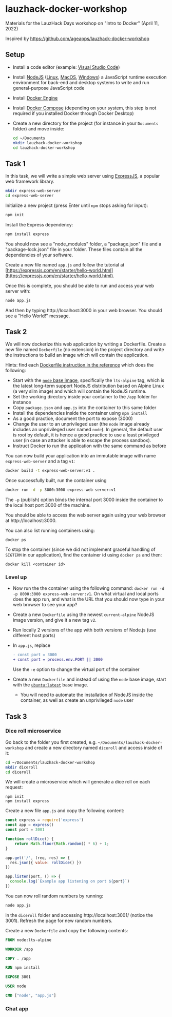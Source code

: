 # lauzhack-docker-workshop

Materials for the LauzHack Days workshop on "Intro to Docker" (April 11, 2022)

Inspired by https://github.com/ageapps/lauzhack-docker-workshop

## Setup

- Install a code editor (example: [Visual Studio Code](https://code.visualstudio.com/))

- Install [NodeJS](https://nodejs.org/en/) ([Linux](https://nodejs.org/en/download/package-manager/), [MacOS](https://nodejs.org/dist/v16.14.2/node-v16.14.2.pkg), [Windows](https://nodejs.org/dist/v16.14.2/node-v16.14.2-x86.msi)) a JavaScript runtime execution environment for back-end and desktop systems to write and run general-purpose JavaScript code

- Install [Docker Engine](https://docs.docker.com/engine/install/)

- Install [Docker Compose](https://docs.docker.com/compose/install/) (depending on your system, this step is not required if you installed Docker through Docker Desktop)

- Create a new directory for the project (for instance in your `Documents` folder) and move inside:
    ```bash
    cd ~/Documents
    mkdir lauzhack-docker-workshop
    cd lauzhack-docker-workshop
    ```

## Task 1

In this task, we will write a simple web server using [ExpressJS](https://expressjs.com/), a popular web framework library.

```bash
mkdir express-web-server
cd express-web-server
```

Initialize a new project (press Enter until `npm` stops asking for input):

```bash
npm init
```

Install the Express dependency:

```bash
npm install express
```

You should now see a "node_modules" folder, a "package.json" file and a "package-lock.json" file in your folder. These files contain all the dependencies of your software.

Create a new file named `app.js` and follow the tutorial at [https://expressjs.com/en/starter/hello-world.html](https://expressjs.com/en/starter/hello-world.html).

Once this is complete, you should be able to run and access your web server with:

```bash
node app.js
```

And then by typing http://localhost:3000 in your web browser. You should see a "Hello World!" message.

## Task 2

We will now dockerize this web application by writing a Dockerfile. Create a new file named `Dockerfile` (no extension) in the project directory and write the instructions to build an image which will contain the application.

Hints: find each [Dockerfile instruction in the reference](https://docs.docker.com/engine/reference/builder/) which does the following:

- Start with the [`node` base image](https://hub.docker.com/_/node?tab=description), specifically the `lts-alpine` tag, which is the latest long-term support NodeJS distribution based on Alpine Linux (a very slim image) and which will contain the NodeJS runtime.
- Set the working directory inside your container to the `/app` folder for instance
- Copy `package.json` and `app.js` into the container to this same folder
- Install the dependencies inside the container using `npm install`
- As a good practice, document the port to expose (3000)
- Change the user to an unprivileged user (the `node` image already includes an unprivileged user named `node`). In general, the default user is root by default, it is hence a good practice to use a least privileged user (in case an attacker is able to escape the process sandbox).
- Instruct Docker to run the application with the same command as before

You can now build your application into an immutable image with name `express-web-server` and a tag `v1`:

```bash
docker build -t express-web-server:v1 .
```

Once successfully built, run the container using

```bash
docker run -d -p 3000:3000 express-web-server:v1
```

The `-p` (publish) option binds the internal port 3000 inside the container to the local host port 3000 of the machine.

You should be able to access the web server again using your web browser at http://localhost:3000.

You can also list running containers using:

```
docker ps
```

To stop the container (since we did not implement graceful handling of `SIGTERM` in our application), find the container id using `docker ps` and then:

```
docker kill <container id>
```

### Level up

- Now run the the container using the following command: `docker run -d -p 8000:3000 express-web-server:v1`. On what virtual and local ports does the app run, and what is the URL that you should now type in your web browser to see your app?

- Create a new `Dockerfile` using the newest `current-alpine` NodeJS image version, and give it a new tag `v2`.

- Run locally 2 versions of the app with both versions of Node.js (use different host ports)

- In `app.js`, replace
    ```diff
    - const port = 3000
    + const port = process.env.PORT || 3000
    ```
    Use the `-e` option to change the virtual port of the container

- Create a new `Dockerfile` and instead of using the `node` base image, start with the [`ubuntu:latest`](https://hub.docker.com/_/ubuntu) base image.
    - You will need to automate the installation of NodeJS inside the container, as well as create an unprivileged `node` user

## Task 3

### Dice roll microservice

Go back to the folder you first created, e.g. `~/Documents/lauzhack-docker-workshop` and create a new directory named `diceroll` and access inside of it:

```bash
cd ~/Documents/lauzhack-docker-workshop
mkdir diceroll
cd diceroll
```

We will create a microservice which will generate a dice roll on each request:

```
npm init
npm install express
```

Create a new file `app.js` and copy the following content:

```js
const express = require('express')
const app = express()
const port = 3001

function rollDice() {
    return Math.floor(Math.random() * 6) + 1;
}

app.get('/', (req, res) => {
  res.json({ value: rollDice() })
})

app.listen(port, () => {
  console.log(`Example app listening on port ${port}`)
})
```

You can now roll random numbers by running:

```bash
node app.js
```

in the `diceroll` folder and accessing http://localhost:3001/ (notice the 300**1**). Refresh the page for new random numbers.

Create a new `Dockerfile` and copy the following contents:

```Dockerfile
FROM node:lts-alpine

WORKDIR /app

COPY . /app

RUN npm install

EXPOSE 3001

USER node

CMD ["node", "app.js"]
```

### Chat app